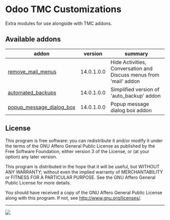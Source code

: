 # Odoo TMC Customizations

 Extra modules for use alongside with TMC addons.

## Available addons

addon | version | summary
--- | --- | ---
[remove_mail_menus](remove_mail_menus/) | 14.0.1.0.0 | Hide Activities, Conversation and Discuss menus from 'mail' addon
[automated_backups](automated_backups/) | 14.0.1.0.0 | Simplified version of 'auto_backup' addon
[popup_message_dialog_box](popup_message_dialog_box/) | 14.0.1.0.0 | Popup message dialog box addon

## License

This program is free software: you can redistribute it and/or modify it under the terms of the GNU Affero General Public License as published by the Free Software Foundation, either version 3 of the License, or (at your option) any later version.

This program is distributed in the hope that it will be useful, but WITHOUT ANY WARRANTY; without even the implied warranty of MERCHANTABILITY or FITNESS FOR A PARTICULAR PURPOSE. See the GNU Affero General Public License for more details.

You should have received a copy of the GNU Affero General Public License along with this program. If not, see http://www.gnu.org/licenses/.

----

<img align="left" src="https://iili.io/2ARo1R.png"/>
